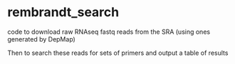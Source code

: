 # rembrandt_search

code to download raw RNAseq fastq reads from the SRA (using ones generated by DepMap)

Then to search these reads for sets of primers and output a table of results

